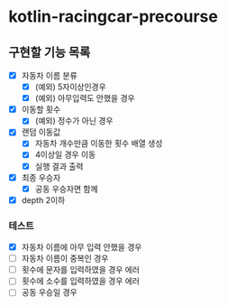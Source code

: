# kotlin-racingcar-precourse

## 구현할 기능 목록
- [x] 자동차 이름 분류  
  - [x] (예외) 5자이상인경우
  - [x] (예외) 아무입력도 안했을 경우
- [x] 이동할 횟수
  - [x] (예외) 정수가 아닌 경우

- [x] 랜덤 이동값 
  - [x] 자동차 개수만큼 이동한 횟수 배열 생성
  - [x] 4이상일 경우 이동
  - [x] 실행 결과 출력

- [x] 최종 우승자
  - [x] 공동 우승자면 함께

- [x] depth 2이하

### 테스트
- [x] 자동차 이름에 아무 입력 안했을 경우
- [ ] 자동차 이름이 중복인 경우
- [ ] 횟수에 문자를 입력하였을 경우 에러
- [ ] 횟수에 소수를 입력하였을 경우 에러
- [ ] 공동 우승일 경우